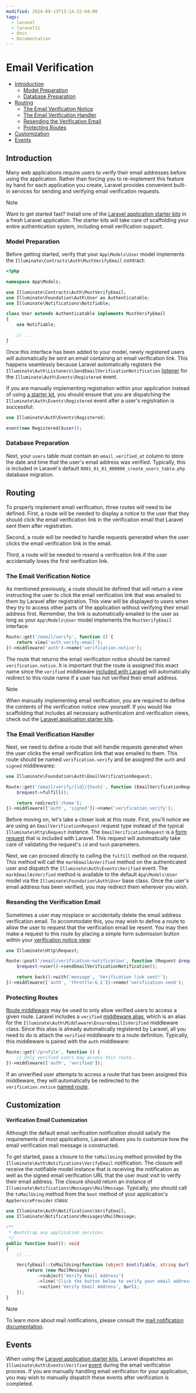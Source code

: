 ```yaml
---
modified: 2024-09-13T13:14:32-04:00
tags:
  - laravel
  - laravel11
  - docs
  - Documentation
---
```


# Email Verification

- [Introduction](#Introduction)
  - [Model Preparation](<#Model Preparation>)
  - [Database Preparation](<#Database Preparation>)
- [Routing](#Routing)
  - [The Email Verification Notice](<#The Email Verification Notice>)
  - [The Email Verification Handler](<#The Email Verification Handler>)
  - [Resending the Verification Email](<#Resending the Verification Email>)
  - [Protecting Routes](<#Protecting Routes>)
- [Customization](#Customization)
- [Events](#Events)

<a name="introduction"></a>

## Introduction

Many web applications require users to verify their email addresses before using the application. Rather than forcing you to re-implement this feature by hand for each application you create, Laravel provides convenient built-in services for sending and verifying email verification requests.

> [!NOTE]
> Want to get started fast? Install one of the [Laravel application starter kits](/12.Laravel%2011.x%20Docs/02.Getting%20Started/05.starter-kits) in a fresh Laravel application. The starter kits will take care of scaffolding your entire authentication system, including email verification support.

<a name="model-preparation"></a>

### Model Preparation

Before getting started, verify that your `App\Models\User` model implements the `Illuminate\Contracts\Auth\MustVerifyEmail` contract:

```php
<?php

namespace App\Models;

use Illuminate\Contracts\Auth\MustVerifyEmail;
use Illuminate\Foundation\Auth\User as Authenticatable;
use Illuminate\Notifications\Notifiable;

class User extends Authenticatable implements MustVerifyEmail
{
    use Notifiable;

    // ...
}
```

Once this interface has been added to your model, newly registered users will automatically be sent an email containing an email verification link. This happens seamlessly because Laravel automatically registers the `Illuminate\Auth\Listeners\SendEmailVerificationNotification` [listener](/12.Laravel%2011.x%20Docs/05.Digging%20Deeper/07.events) for the `Illuminate\Auth\Events\Registered` event.

If you are manually implementing registration within your application instead of using [a starter kit](/12.Laravel%2011.x%20Docs/02.Getting%20Started/05.starter-kits), you should ensure that you are dispatching the `Illuminate\Auth\Events\Registered` event after a user's registration is successful:

```php
use Illuminate\Auth\Events\Registered;

event(new Registered($user));
```

<a name="database-preparation"></a>

### Database Preparation

Next, your `users` table must contain an `email_verified_at` column to store the date and time that the user's email address was verified. Typically, this is included in Laravel's default `0001_01_01_000000_create_users_table.php` database migration.

<a name="verification-routing"></a>

## Routing

To properly implement email verification, three routes will need to be defined. First, a route will be needed to display a notice to the user that they should click the email verification link in the verification email that Laravel sent them after registration.

Second, a route will be needed to handle requests generated when the user clicks the email verification link in the email.

Third, a route will be needed to resend a verification link if the user accidentally loses the first verification link.

<a name="the-email-verification-notice"></a>

### The Email Verification Notice

As mentioned previously, a route should be defined that will return a view instructing the user to click the email verification link that was emailed to them by Laravel after registration. This view will be displayed to users when they try to access other parts of the application without verifying their email address first. Remember, the link is automatically emailed to the user as long as your `App\Models\User` model implements the `MustVerifyEmail` interface:

```php
Route::get('/email/verify', function () {
    return view('auth.verify-email');
})->middleware('auth')->name('verification.notice');
```

The route that returns the email verification notice should be named `verification.notice`. It is important that the route is assigned this exact name since the `verified` middleware [included with Laravel](<#included with Laravel>) will automatically redirect to this route name if a user has not verified their email address.

> [!NOTE]
> When manually implementing email verification, you are required to define the contents of the verification notice view yourself. If you would like scaffolding that includes all necessary authentication and verification views, check out the [Laravel application starter kits](/12.Laravel%2011.x%20Docs/02.Getting%20Started/05.starter-kits).

<a name="the-email-verification-handler"></a>

### The Email Verification Handler

Next, we need to define a route that will handle requests generated when the user clicks the email verification link that was emailed to them. This route should be named `verification.verify` and be assigned the `auth` and `signed` middlewares:

```php
use Illuminate\Foundation\Auth\EmailVerificationRequest;

Route::get('/email/verify/{id}/{hash}', function (EmailVerificationRequest $request) {
    $request->fulfill();

    return redirect('/home');
})->middleware(['auth', 'signed'])->name('verification.verify');
```

Before moving on, let's take a closer look at this route. First, you'll notice we are using an `EmailVerificationRequest` request type instead of the typical `Illuminate\Http\Request` instance. The `EmailVerificationRequest` is a [form request](/12.Laravel%2011.x%20Docs/04.The%20Basics/12.validation#form-request-validation) that is included with Laravel. This request will automatically take care of validating the request's `id` and `hash` parameters.

Next, we can proceed directly to calling the `fulfill` method on the request. This method will call the `markEmailAsVerified` method on the authenticated user and dispatch the `Illuminate\Auth\Events\Verified` event. The `markEmailAsVerified` method is available to the default `App\Models\User` model via the `Illuminate\Foundation\Auth\User` base class. Once the user's email address has been verified, you may redirect them wherever you wish.

<a name="resending-the-verification-email"></a>

### Resending the Verification Email

Sometimes a user may misplace or accidentally delete the email address verification email. To accommodate this, you may wish to define a route to allow the user to request that the verification email be resent. You may then make a request to this route by placing a simple form submission button within your [verification notice view](<#verification notice view>):

```php
use Illuminate\Http\Request;

Route::post('/email/verification-notification', function (Request $request) {
    $request->user()->sendEmailVerificationNotification();

    return back()->with('message', 'Verification link sent!');
})->middleware(['auth', 'throttle:6,1'])->name('verification.send');
```

<a name="protecting-routes"></a>

### Protecting Routes

[Route middleware](/12.Laravel%2011.x%20Docs/04.The%20Basics/02.middleware) may be used to only allow verified users to access a given route. Laravel includes a `verified` [middleware alias](/12.Laravel%2011.x%20Docs/04.The%20Basics/02.middleware#middleware-aliases), which is an alias for the `Illuminate\Auth\Middleware\EnsureEmailIsVerified` middleware class. Since this alias is already automatically registered by Laravel, all you need to do is attach the `verified` middleware to a route definition. Typically, this middleware is paired with the `auth` middleware:

```php
Route::get('/profile', function () {
    // Only verified users may access this route...
})->middleware(['auth', 'verified']);
```

If an unverified user attempts to access a route that has been assigned this middleware, they will automatically be redirected to the `verification.notice` [named route](/12.Laravel%2011.x%20Docs/04.The%20Basics/01.routing#named-routes).

<a name="customization"></a>

## Customization

<a name="verification-email-customization"></a>

#### Verification Email Customization

Although the default email verification notification should satisfy the requirements of most applications, Laravel allows you to customize how the email verification mail message is constructed.

To get started, pass a closure to the `toMailUsing` method provided by the `Illuminate\Auth\Notifications\VerifyEmail` notification. The closure will receive the notifiable model instance that is receiving the notification as well as the signed email verification URL that the user must visit to verify their email address. The closure should return an instance of `Illuminate\Notifications\Messages\MailMessage`. Typically, you should call the `toMailUsing` method from the `boot` method of your application's `AppServiceProvider` class:

```php
use Illuminate\Auth\Notifications\VerifyEmail;
use Illuminate\Notifications\Messages\MailMessage;

/**
 * Bootstrap any application services.
 */
public function boot(): void
{
    // ...

    VerifyEmail::toMailUsing(function (object $notifiable, string $url) {
        return (new MailMessage)
            ->subject('Verify Email Address')
            ->line('Click the button below to verify your email address.')
            ->action('Verify Email Address', $url);
    });
}
```

> [!NOTE]
> To learn more about mail notifications, please consult the [mail notification documentation](/12.Laravel%2011.x%20Docs/05.Digging%20Deeper/13.notifications#mail-notifications).

<a name="events"></a>

## Events

When using the [Laravel application starter kits](/12.Laravel%2011.x%20Docs/02.Getting%20Started/05.starter-kits), Laravel dispatches an `Illuminate\Auth\Events\Verified` [event](/12.Laravel%2011.x%20Docs/05.Digging%20Deeper/07.events) during the email verification process. If you are manually handling email verification for your application, you may wish to manually dispatch these events after verification is completed.
